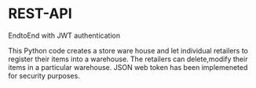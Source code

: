 # REST-API
EndtoEnd with JWT authentication

This Python code creates a store ware house and let individual retailers to register their items into a warehouse.
The retailers can delete,modify their items in a particular warehouse.
JSON web token has been implemeneted for security purposes.
